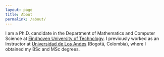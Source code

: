 ```yaml
---
layout: page
title: About
permalink: /about/
---
```


I am a Ph.D. candidate in the Department of Mathematics and Computer Science at [Eindhoven University of Technology](https://www.tue.nl/). I previously worked as an Instructor at [Universidad de Los Andes](https://uniandes.edu.co) (Bogotá, Colombia), where I obtained my BSc and MSc degrees.


<!-- under the supervision of Prof. Jurgen Vinju (<a href="https://www.tue.nl/">TU/e</a> and <a href="https://www.cwi.nl/">CWI</a>), Prof. Mark van den Brand (<a href="https://www.tue.nl/">TU/e</a>), and Tijs van der Storm (<a href="https://www.cwi.nl/">CWI</a> and <a href="https://www.rug.nl/">RUG</a>) -->